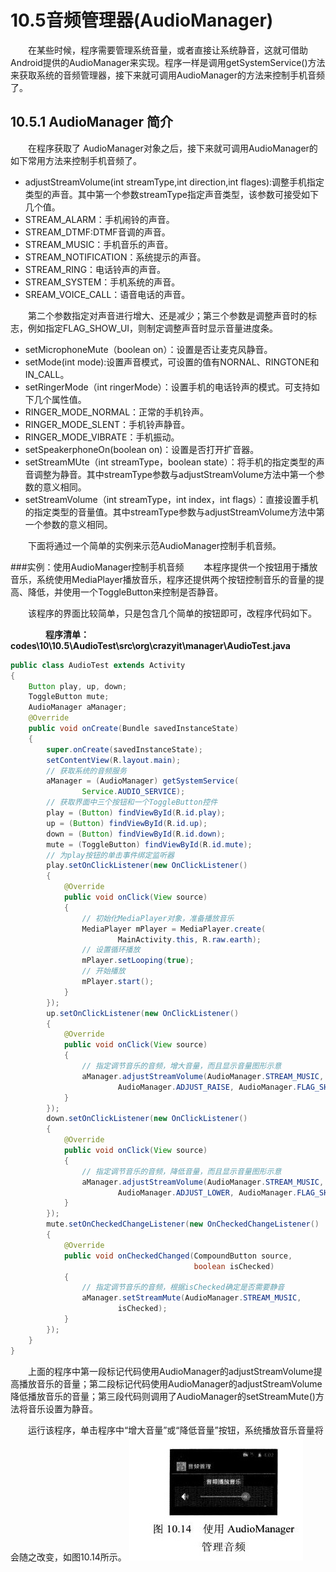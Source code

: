 # 10.5音频管理器(AudioManager)
 　　在某些时候，程序需要管理系统音量，或者直接让系统静音，这就可借助Android提供的AudioManager来实现。程序一样是调用getSystemService()方法来获取系统的音频管理器，接下来就可调用AudioManager的方法来控制手机音频了。

## 10.5.1 AudioManager 简介
　　在程序获取了 AudioManager对象之后，接下来就可调用AudioManager的如下常用方法来控制手机音频了。  
* adjustStreamVolume(int streamType,int direction,int flages):调整手机指定类型的声音。其中第一个参数streamType指定声音类型，该参数可接受如下几个值。
* STREAM_ALARM：手机闹铃的声音。
* STREAM_DTMF:DTMF音调的声音。
* STREAM_MUSIC：手机音乐的声音。
* STREAM_NOTIFICATION：系统提示的声音。
* STREAM_RING：电话铃声的声音。
* STREAM_SYSTEM：手机系统的声音。
* SREAM_VOICE_CALL：语音电话的声音。

　　第二个参数指定对声音进行增大、还是减少；第三个参数是调整声音时的标志，例如指定FLAG_SHOW_UI，则制定调整声音时显示音量进度条。

* setMicrophoneMute（boolean on）：设置是否让麦克风静音。
* setMode(int mode):设置声音模式，可设置的值有NORNAL、RINGTONE和IN_CALL。
* setRingerMode（int ringerMode）：设置手机的电话铃声的模式。可支持如下几个属性值。
* RINGER_MODE_NORMAL：正常的手机铃声。
* RINGER_MODE_SLENT：手机铃声静音。
* RINGER_MODE_VIBRATE：手机振动。
* setSpeakerphoneOn(boolean on)：设置是否打开扩音器。
* setStreamMUte（int streamType，boolean state）：将手机的指定类型的声音调整为静音。其中streamType参数与adjustStreamVolume方法中第一个参数的意义相同。
* setStreamVolume（int streamType，int index，int flags）：直接设置手机的指定类型的音量值。其中streamType参数与adjustStreamVolume方法中第一个参数的意义相同。  

　　下面将通过一个简单的实例来示范AudioManager控制手机音频。

###实例：使用AudioManager控制手机音频
　　本程序提供一个按钮用于播放音乐，系统使用MediaPlayer播放音乐，程序还提供两个按钮控制音乐的音量的提高、降低，并使用一个ToggleButton来控制是否静音。

　　该程序的界面比较简单，只是包含几个简单的按钮即可，改程序代码如下。

　　　　**程序清单：codes\10\10.5\AudioTest\src\org\crazyit\manager\AudioTest.java**

```java
public class AudioTest extends Activity
{
	Button play, up, down;
	ToggleButton mute;
	AudioManager aManager;
	@Override
	public void onCreate(Bundle savedInstanceState)
	{
		super.onCreate(savedInstanceState);
		setContentView(R.layout.main);
		// 获取系统的音频服务
		aManager = (AudioManager) getSystemService(
				Service.AUDIO_SERVICE);
		// 获取界面中三个按钮和一个ToggleButton控件
		play = (Button) findViewById(R.id.play);
		up = (Button) findViewById(R.id.up);
		down = (Button) findViewById(R.id.down);
		mute = (ToggleButton) findViewById(R.id.mute);
		// 为play按钮的单击事件绑定监听器
		play.setOnClickListener(new OnClickListener()
		{
			@Override
			public void onClick(View source)
			{
				// 初始化MediaPlayer对象，准备播放音乐
				MediaPlayer mPlayer = MediaPlayer.create(
						MainActivity.this, R.raw.earth);
				// 设置循环播放
				mPlayer.setLooping(true);
				// 开始播放
				mPlayer.start();
			}
		});
		up.setOnClickListener(new OnClickListener()
		{
			@Override
			public void onClick(View source)
			{
				// 指定调节音乐的音频，增大音量，而且显示音量图形示意
				aManager.adjustStreamVolume(AudioManager.STREAM_MUSIC,					//标记1
						AudioManager.ADJUST_RAISE, AudioManager.FLAG_SHOW_UI);
			}
		});
		down.setOnClickListener(new OnClickListener()
		{
			@Override
			public void onClick(View source)
			{
				// 指定调节音乐的音频，降低音量，而且显示音量图形示意
				aManager.adjustStreamVolume(AudioManager.STREAM_MUSIC,             	//标记2
						AudioManager.ADJUST_LOWER, AudioManager.FLAG_SHOW_UI);
			}
		});
		mute.setOnCheckedChangeListener(new OnCheckedChangeListener()
		{
			@Override
			public void onCheckedChanged(CompoundButton source,
										 boolean isChecked)
			{
				// 指定调节音乐的音频，根据isChecked确定是否需要静音
				aManager.setStreamMute(AudioManager.STREAM_MUSIC,				//标记3
						isChecked);
			}
		});
	}
}
```
　　上面的程序中第一段标记代码使用AudioManager的adjustStreamVolume提高播放音乐的音量；第二段标记代码使用AudioManager的adjustStreamVolume降低播放音乐的音量；第三段代码则调用了AudioManager的setStreamMute()方法将音乐设置为静音。

　　运行该程序，单击程序中“增大音量”或“降低音量”按钮，系统播放音乐音量将会随之改变，如图10.14所示。
![10.14](image/5_1.jpg)